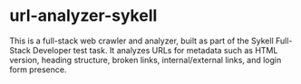 # url-analyzer-sykell
This is a full-stack web crawler and analyzer, built as part of the Sykell Full-Stack Developer test task. It analyzes URLs for metadata such as HTML version, heading structure, broken links, internal/external links, and login form presence.
